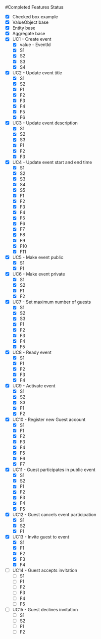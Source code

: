 ﻿#Completed Features Status

* [x] Checked box example
* [x] ValueObject base
* [x] Entity base
* [x] Aggregate base
* [x] UC1 - Create event
    * [x] value - EventId
    * [x] S1
    * [x] S2
    * [x] S3
    * [x] S4
* [x] UC2 - Update event title
    * [x] S1
    * [x] S2
    * [x] F1
    * [x] F2
    * [x] F3
    * [x] F4
    * [x] F5
    * [x] F6
* [x] UC3 - Update event description
    * [x] S1
    * [x] S2
    * [x] S3
    * [x] F1
    * [x] F2
    * [x] F3
* [x] UC4 - Update event start and end time
    * [x] S1
    * [x] S2
    * [x] S3
    * [x] S4
    * [x] S5
    * [x] F1
    * [x] F2
    * [x] F3
    * [x] F4
    * [x] F5
    * [x] F6
    * [x] F7
    * [x] F8
    * [x] F9
    * [x] F10
    * [x] F11
* [x] UC5 - Make event public
    * [x] S1
    * [x] F1
* [x] UC6 - Make event private
    * [x] S1
    * [x] S2
    * [x] F1
    * [x] F2
* [x] UC7 - Set maximum number of guests
    * [x] S1
    * [x] S2
    * [x] S3
    * [x] F1
    * [x] F2
    * [x] F3
    * [x] F4
    * [x] F5
* [x] UC8 - Ready event
    * [x] S1
    * [x] F1
    * [x] F2
    * [x] F3
    * [x] F4
* [x] UC9 - Activate event
    * [x] S1
    * [x] S2
    * [x] S3
    * [x] F1
    * [x] F2
* [x] UC10 - Register new Guest account
    * [x] S1
    * [x] F1
    * [x] F2
    * [x] F3
    * [x] F4
    * [x] F5
    * [x] F6
    * [x] F7
* [x] UC11 - Guest participates in public event
    * [x] S1
    * [x] S2
    * [x] F1
    * [x] F2
    * [x] F3
    * [x] F4
    * [x] F5
* [x] UC12 - Guest cancels event participation
    * [x] S1
    * [x] S2
    * [x] F1
* [x] UC13 - Invite guest to event
    * [x] S1
    * [x] F1
    * [x] F2
    * [x] F3
    * [x] F4
* [ ] UC14 - Guest accepts invitation
    * [ ] S1
    * [ ] F1
    * [ ] F2
    * [ ] F3
    * [ ] F4
    * [ ] F5
* [ ] UC15 - Guest declines invitation
    * [ ] S1
    * [ ] S2
    * [ ] F1
    * [ ] F2